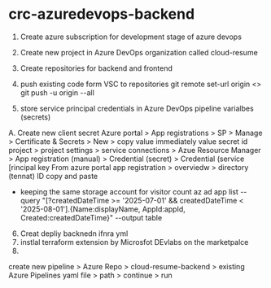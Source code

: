 # crc-azuredevops-backend

1. Create azure subscription for development stage of azure devops
2. Create new project in Azure DevOps organization called cloud-resume
3. Create repositories for backend and frontend
4. push existing code form VSC to repositories
   git remote set-url origin <>
   git push -u origin --all

5. store service principal credentials in Azure DevOps pipeline varialbes (secrets)

A. Create new client secret
Azure portal > App registrations > SP > Manage > Certificate & Secrets > New > copy value immediately 
value
secret id 
project > project settings > service connections > Azue Resource Manager > App registration (manual) > Credential (secret) > Credential (service [rincipal key
From azure portal app registration > overviedw > directory (tennat) ID copy and paste
   - keeping the same storage account for visitor  count
az ad app list --query "[?createdDateTime >= '2025-07-01' && createdDateTime < '2025-08-01'].{Name:displayName, AppId:appId, Created:createdDateTime}" --output table

6. Creat depliy backnedn ifnra yml
7. instlal terraform extension by Microsfot DEvlabs on the marketpalce
8. 
create new pipeline > Azure Repo > cloud-resume-backend > existing Azure Pipelines yaml file > path > continue > run
